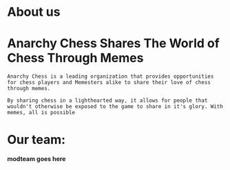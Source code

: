 # About us

# Anarchy Chess Shares The World of Chess Through Memes

    Anarchy Chess is a leading organization that provides opportunities for chess players and Memesters alike to share their love of chess through memes.

    By sharing chess in a lighthearted way, it allows for people that wouldn't otherwise be exposed to the game to share in it's glory. With memes, all is possible

# Our team:

**modteam goes here**